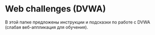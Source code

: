 # Web challenges (DVWA)

В этой папке предложены инструкции и подсказки по работе с DVWA (слабая веб-аппликация для обучения).
